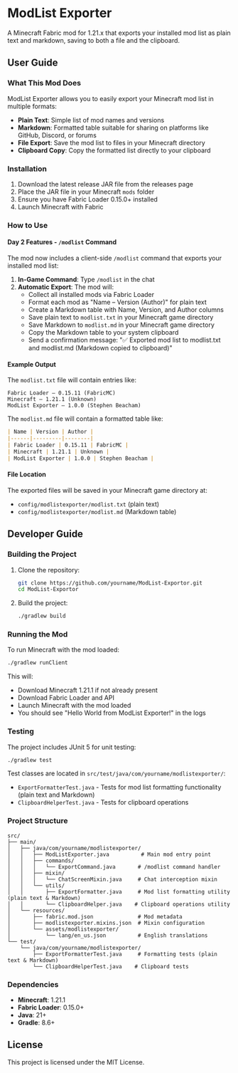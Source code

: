 # ModList Exporter

A Minecraft Fabric mod for 1.21.x that exports your installed mod list as plain text and markdown, saving to both a file and the clipboard.

## User Guide

### What This Mod Does

ModList Exporter allows you to easily export your Minecraft mod list in multiple formats:
- **Plain Text**: Simple list of mod names and versions
- **Markdown**: Formatted table suitable for sharing on platforms like GitHub, Discord, or forums
- **File Export**: Save the mod list to files in your Minecraft directory
- **Clipboard Copy**: Copy the formatted list directly to your clipboard

### Installation

1. Download the latest release JAR file from the releases page
2. Place the JAR file in your Minecraft `mods` folder
3. Ensure you have Fabric Loader 0.15.0+ installed
4. Launch Minecraft with Fabric

### How to Use

#### Day 2 Features - `/modlist` Command

The mod now includes a client-side `/modlist` command that exports your installed mod list:

1. **In-Game Command**: Type `/modlist` in the chat
2. **Automatic Export**: The mod will:
   - Collect all installed mods via Fabric Loader
   - Format each mod as "Name – Version (Author)" for plain text
   - Create a Markdown table with Name, Version, and Author columns
   - Save plain text to `modlist.txt` in your Minecraft game directory
   - Save Markdown to `modlist.md` in your Minecraft game directory
   - Copy the Markdown table to your system clipboard
   - Send a confirmation message: "✅ Exported mod list to modlist.txt and modlist.md (Markdown copied to clipboard)"

#### Example Output

The `modlist.txt` file will contain entries like:
```
Fabric Loader – 0.15.11 (FabricMC)
Minecraft – 1.21.1 (Unknown)
ModList Exporter – 1.0.0 (Stephen Beacham)
```

The `modlist.md` file will contain a formatted table like:
```markdown
| Name | Version | Author |
|------|---------|--------|
| Fabric Loader | 0.15.11 | FabricMC |
| Minecraft | 1.21.1 | Unknown |
| ModList Exporter | 1.0.0 | Stephen Beacham |
```

#### File Location

The exported files will be saved in your Minecraft game directory at:
- `config/modlistexporter/modlist.txt` (plain text)
- `config/modlistexporter/modlist.md` (Markdown table)

## Developer Guide

### Building the Project

1. Clone the repository:
   ```bash
   git clone https://github.com/yourname/ModList-Exportor.git
   cd ModList-Exportor
   ```

2. Build the project:
   ```bash
   ./gradlew build
   ```

### Running the Mod

To run Minecraft with the mod loaded:

```bash
./gradlew runClient
```

This will:
- Download Minecraft 1.21.1 if not already present
- Download Fabric Loader and API
- Launch Minecraft with the mod loaded
- You should see "Hello World from ModList Exporter!" in the logs

### Testing

The project includes JUnit 5 for unit testing:

```bash
./gradlew test
```

Test classes are located in `src/test/java/com/yourname/modlistexporter/`:
- `ExportFormatterTest.java` - Tests for mod list formatting functionality (plain text and Markdown)
- `ClipboardHelperTest.java` - Tests for clipboard operations

### Project Structure

```
src/
├── main/
│   ├── java/com/yourname/modlistexporter/
│   │   ├── ModListExporter.java          # Main mod entry point
│   │   ├── commands/
│   │   │   └── ExportCommand.java       # /modlist command handler
│   │   ├── mixin/
│   │   │   └── ChatScreenMixin.java     # Chat interception mixin
│   │   └── utils/
│   │       ├── ExportFormatter.java     # Mod list formatting utility (plain text & Markdown)
│   │       └── ClipboardHelper.java    # Clipboard operations utility
│   └── resources/
│       ├── fabric.mod.json              # Mod metadata
│       ├── modlistexporter.mixins.json  # Mixin configuration
│       └── assets/modlistexporter/
│           └── lang/en_us.json          # English translations
└── test/
    └── java/com/yourname/modlistexporter/
        ├── ExportFormatterTest.java     # Formatting tests (plain text & Markdown)
        └── ClipboardHelperTest.java    # Clipboard tests
```

### Dependencies

- **Minecraft**: 1.21.1
- **Fabric Loader**: 0.15.0+
- **Java**: 21+
- **Gradle**: 8.6+

## License

This project is licensed under the MIT License.
